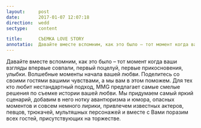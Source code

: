 ```yaml
---
layout:     post
date:       2017-01-07 12:07:18
direction:  wedd
sectype:    content

title:      СЪЕМКА LOVE STORY      
annotatio:  Давайте вместе вспомним, как это было – тот момент когда ваши взгляды впервые совпали, первый поцелуй, первые прикосновения, улыбки. Волшебные моменты начала вашей любви. Поделитесь со своими гостями вашими чувствами, а мы вам в этом поможем. Для тех кто любит нестандартный подход, MMG предлагает самые смелые решения по съемке истории вашей любви. Мы придумаем самый яркий сценарий, добавим в него нотку авантюризма и юмора, опасных моментов и совсем немного лирики, привлечем известных актеров, певцов, трюкачей, мультяшных персонажей и вместе с Вами поразим всех гостей, присутствующих на торжестве. 
---
```


Давайте вместе вспомним, как это было – тот момент когда ваши взгляды впервые совпали, первый поцелуй, первые прикосновения, улыбки. Волшебные моменты начала вашей любви. Поделитесь со своими гостями вашими чувствами, а мы вам в этом поможем. Для тех кто любит нестандартный подход, MMG предлагает самые смелые решения по съемке истории вашей любви. Мы придумаем самый яркий сценарий, добавим в него нотку авантюризма и юмора, опасных моментов и совсем немного лирики, привлечем известных актеров, певцов, трюкачей, мультяшных персонажей и вместе с Вами поразим всех гостей, присутствующих на торжестве. 